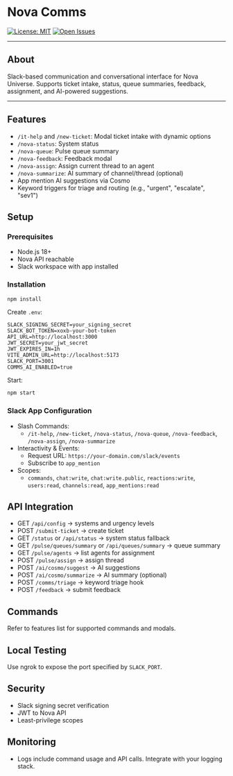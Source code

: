 # Nova Comms

[![License: MIT](https://img.shields.io/badge/License-MIT-yellow.svg)](../LICENSE)
[![Open Issues](https://img.shields.io/github/issues/itristenx/nova-universe)](https://github.com/itristenx/nova-universe/issues)

---

## About

Slack-based communication and conversational interface for Nova Universe. Supports ticket intake, status, queue summaries, feedback, assignment, and AI-powered suggestions.

---

## Features

- `/it-help` and `/new-ticket`: Modal ticket intake with dynamic options
- `/nova-status`: System status
- `/nova-queue`: Pulse queue summary
- `/nova-feedback`: Feedback modal
- `/nova-assign`: Assign current thread to an agent
- `/nova-summarize`: AI summary of channel/thread (optional)
- App mention AI suggestions via Cosmo
- Keyword triggers for triage and routing (e.g., "urgent", "escalate", "sev1")

## Setup

### Prerequisites

- Node.js 18+
- Nova API reachable
- Slack workspace with app installed

### Installation

```bash
npm install
```

Create `.env`:

```env
SLACK_SIGNING_SECRET=your_signing_secret
SLACK_BOT_TOKEN=xoxb-your-bot-token
API_URL=http://localhost:3000
JWT_SECRET=your_jwt_secret
JWT_EXPIRES_IN=1h
VITE_ADMIN_URL=http://localhost:5173
SLACK_PORT=3001
COMMS_AI_ENABLED=true
```

Start:

```bash
npm start
```

### Slack App Configuration

- Slash Commands:
  - `/it-help`, `/new-ticket`, `/nova-status`, `/nova-queue`, `/nova-feedback`, `/nova-assign`, `/nova-summarize`
- Interactivity & Events:
  - Request URL: `https://your-domain.com/slack/events`
  - Subscribe to `app_mention`
- Scopes:
  - `commands`, `chat:write`, `chat:write.public`, `reactions:write`, `users:read`, `channels:read`, `app_mentions:read`

## API Integration

- GET `/api/config` → systems and urgency levels
- POST `/submit-ticket` → create ticket
- GET `/status` or `/api/status` → system status fallback
- GET `/pulse/queues/summary` or `/api/queues/summary` → queue summary
- GET `/pulse/agents` → list agents for assignment
- POST `/pulse/assign` → assign thread
- POST `/ai/cosmo/suggest` → AI suggestions
- POST `/ai/cosmo/summarize` → AI summary (optional)
- POST `/comms/triage` → keyword triage hook
- POST `/feedback` → submit feedback

## Commands

Refer to features list for supported commands and modals.

## Local Testing

Use ngrok to expose the port specified by `SLACK_PORT`.

## Security

- Slack signing secret verification
- JWT to Nova API
- Least-privilege scopes

## Monitoring

- Logs include command usage and API calls. Integrate with your logging stack.
